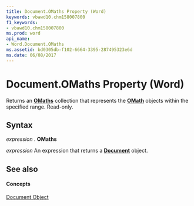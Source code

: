 ```yaml
---
title: Document.OMaths Property (Word)
keywords: vbawd10.chm158007800
f1_keywords:
- vbawd10.chm158007800
ms.prod: word
api_name:
- Word.Document.OMaths
ms.assetid: bd0305db-f102-6664-3395-287495323e6d
ms.date: 06/08/2017
---
```



# Document.OMaths Property (Word)

Returns an  **[OMaths](omaths-object-word.md)** collection that represents the **[OMath](omath-object-word.md)** objects within the specified range. Read-only.


## Syntax

 _expression_ . **OMaths**

 _expression_ An expression that returns a **[Document](document-object-word.md)** object.


## See also


#### Concepts


[Document Object](document-object-word.md)

